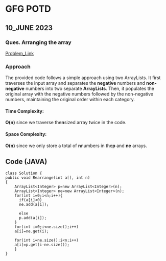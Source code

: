 # GFG POTD <br>

## 10_JUNE 2023 <br>
### Ques. Arranging the array
[Problem_Link](https://practice.geeksforgeeks.org/problems/arranging-the-array1131/1) <br>
### Approach <br>
The provided code follows a simple approach using two ArrayLists. It first traverses the input array and separates the<B> negative </B>numbers and <B>non-negative</B> numbers into two separate <B>ArrayLists</B>. Then, it populates the original array with the negative numbers followed by the non-negative numbers, maintaining the original order within each category.

#### Time Complexity:<br>
<B>O(n)</B> since we traverse the<B>n</B>sized array twice in the code.<br>
#### Space Complexity:<br>
<B>O(n)</B> since we only store a total of <B>n</B>numbers in the<B>p</B> and <B>ne</B> arrays.

## Code (JAVA)<br>

    class Solution {
    public void Rearrange(int a[], int n)
    {
        ArrayList<Integer> p=new ArrayList<Integer>(n);
        ArrayList<Integer> ne=new ArrayList<Integer>(n);
        for(int i=0;i<n;i++){
          if(a[i]<0)
          ne.add(a[i]);
          
          else 
          p.add(a[i]);
        }
        for(int i=0;i<ne.size();i++)
        a[i]=ne.get(i);
        
        for(int i=ne.size();i<n;i++)
        a[i]=p.get(i-ne.size());
        }
    }

